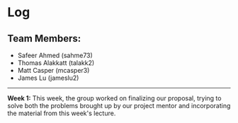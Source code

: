 # Log
 **Team Members:**
---
 - Safeer Ahmed (sahme73)
 - Thomas Alakkatt (talakk2)
 - Matt Casper (mcasper3)
 - James Lu (jameslu2)
___
**Week 1:**
This week, the group worked on finalizing our proposal, trying to solve both the problems brought up by our project mentor and incorporating the material from this week's lecture.